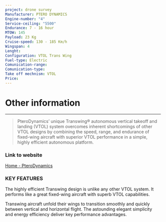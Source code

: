 ```yaml
---
project: drone survey
Manufacturer: PTERO DYNAMICS
Engine-number: "4"
Service-ceiling: "5500"
Endurance: 7 - 16 hour
MTOW: 145
Payload: 23 Kg
Cruise-speed: 130 - 185 Km/h
Wingspan: 4
Lenght: 
Configuration: VTOL Trans Wing
Fuel-type: Electric
Comunication-range: 
Comunication-type: 
Take off mechnism: VTOL
Price:
---
```

# Other information
---
>PteroDynamics’ unique Transwing® autonomous vertical takeoff and landing (VTOL) system overcomes inherent shortcomings of other VTOL designs by combining the speed, range, and endurance of fixed-wing aircraft with superior VTOL performance in a simple, highly efficient autonomous platform.
### Link to website
[Home - PteroDynamics](https://pterodynamics.com/)
### KEY FEATURES  
The highly efficient Transwing design is unlike any other VTOL system. It performs like a great fixed-wing aircraft with superb VTOL capabilities.  
  
Transwing aircraft unfold their wings to transition smoothly and quickly between vertical and horizontal flight. The astounding elegant simplicity and energy efficiency deliver key performance advantages.